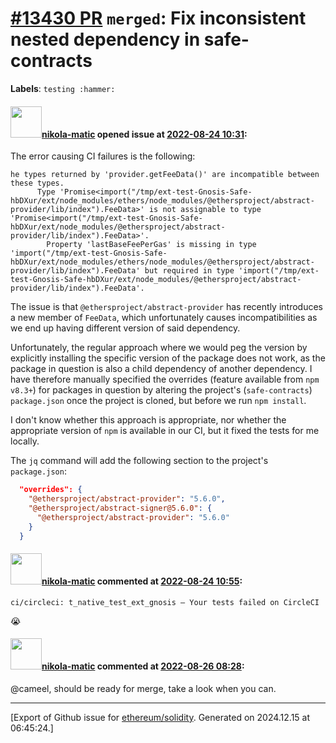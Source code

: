 # [\#13430 PR](https://github.com/ethereum/solidity/pull/13430) `merged`: Fix inconsistent nested dependency in safe-contracts
**Labels**: `testing :hammer:`


#### <img src="https://avatars.githubusercontent.com/u/4415530?u=dc3db70e8fbd03f92ca81ee173d57774ce61084d&v=4" width="50">[nikola-matic](https://github.com/nikola-matic) opened issue at [2022-08-24 10:31](https://github.com/ethereum/solidity/pull/13430):

The error causing CI failures is the following:
```
he types returned by 'provider.getFeeData()' are incompatible between these types.
      Type 'Promise<import("/tmp/ext-test-Gnosis-Safe-hbDXur/ext/node_modules/ethers/node_modules/@ethersproject/abstract-provider/lib/index").FeeData>' is not assignable to type 'Promise<import("/tmp/ext-test-Gnosis-Safe-hbDXur/ext/node_modules/@ethersproject/abstract-provider/lib/index").FeeData>'.
        Property 'lastBaseFeePerGas' is missing in type 'import("/tmp/ext-test-Gnosis-Safe-hbDXur/ext/node_modules/ethers/node_modules/@ethersproject/abstract-provider/lib/index").FeeData' but required in type 'import("/tmp/ext-test-Gnosis-Safe-hbDXur/ext/node_modules/@ethersproject/abstract-provider/lib/index").FeeData'.
```
The issue is that `@ethersproject/abstract-provider` has recently introduces a new member of `FeeData`, which unfortunately causes incompatibilities as we end up having different version of said dependency.

Unfortunately, the regular approach where we would peg the version by explicitly installing the specific version of the package does not work, as the package in question is also a child dependency of another dependency. I have therefore manually specified the overrides (feature available from `npm v8.3+`) for packages in question by altering the project's (`safe-contracts`) `package.json` once the project is cloned, but before we run `npm install`.

I don't know whether this approach is appropriate, nor whether the appropriate version of `npm` is available in our CI, but it fixed the tests for me locally.

The `jq` command will add the following section to the project's `package.json`:
```json
  "overrides": {
    "@ethersproject/abstract-provider": "5.6.0",
    "@ethersproject/abstract-signer@5.6.0": {
      "@ethersproject/abstract-provider": "5.6.0"
    }
  }
  ```

#### <img src="https://avatars.githubusercontent.com/u/4415530?u=dc3db70e8fbd03f92ca81ee173d57774ce61084d&v=4" width="50">[nikola-matic](https://github.com/nikola-matic) commented at [2022-08-24 10:55](https://github.com/ethereum/solidity/pull/13430#issuecomment-1225558432):

```
ci/circleci: t_native_test_ext_gnosis — Your tests failed on CircleCI 
```
:sob:

#### <img src="https://avatars.githubusercontent.com/u/4415530?u=dc3db70e8fbd03f92ca81ee173d57774ce61084d&v=4" width="50">[nikola-matic](https://github.com/nikola-matic) commented at [2022-08-26 08:28](https://github.com/ethereum/solidity/pull/13430#issuecomment-1228211595):

@cameel, should be ready for merge, take a look when you can.


-------------------------------------------------------------------------------



[Export of Github issue for [ethereum/solidity](https://github.com/ethereum/solidity). Generated on 2024.12.15 at 06:45:24.]
